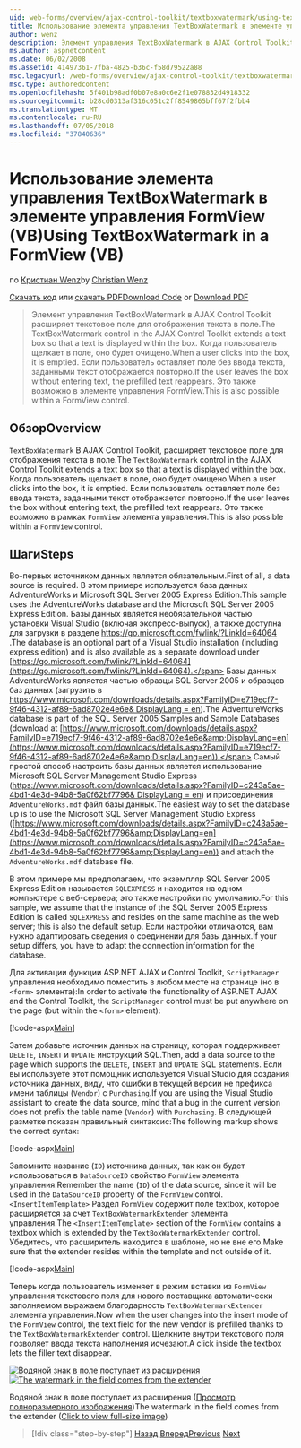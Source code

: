 ```yaml
---
uid: web-forms/overview/ajax-control-toolkit/textboxwatermark/using-textboxwatermark-in-a-formview-vb
title: Использование элемента управления TextBoxWatermark в элементе управления FormView (VB) | Документация Майкрософт
author: wenz
description: Элемент управления TextBoxWatermark в AJAX Control Toolkit расширяет текстовое поле для отображения текста в поле. Когда пользователь щелкает в поле, его я...
ms.author: aspnetcontent
ms.date: 06/02/2008
ms.assetid: 41497361-7fba-4825-b36c-f58d79522a88
msc.legacyurl: /web-forms/overview/ajax-control-toolkit/textboxwatermark/using-textboxwatermark-in-a-formview-vb
msc.type: authoredcontent
ms.openlocfilehash: 5f401b98adf0b07e8a0c6e2f1e078832d4918332
ms.sourcegitcommit: b28cd0313af316c051c2ff8549865bff67f2fbb4
ms.translationtype: MT
ms.contentlocale: ru-RU
ms.lasthandoff: 07/05/2018
ms.locfileid: "37840636"
---
```

<a name="using-textboxwatermark-in-a-formview-vb"></a><span data-ttu-id="2d7e5-104">Использование элемента управления TextBoxWatermark в элементе управления FormView (VB)</span><span class="sxs-lookup"><span data-stu-id="2d7e5-104">Using TextBoxWatermark in a FormView (VB)</span></span>
====================
<span data-ttu-id="2d7e5-105">по [Кристиан Wenz](https://github.com/wenz)</span><span class="sxs-lookup"><span data-stu-id="2d7e5-105">by [Christian Wenz](https://github.com/wenz)</span></span>

<span data-ttu-id="2d7e5-106">[Скачать код](http://download.microsoft.com/download/9/3/f/93f8daea-bebd-4821-833b-95205389c7d0/TextBoxWatermark1.vb.zip) или [скачать PDF](http://download.microsoft.com/download/b/6/a/b6ae89ee-df69-4c87-9bfb-ad1eb2b23373/textboxwatermark1VB.pdf)</span><span class="sxs-lookup"><span data-stu-id="2d7e5-106">[Download Code](http://download.microsoft.com/download/9/3/f/93f8daea-bebd-4821-833b-95205389c7d0/TextBoxWatermark1.vb.zip) or [Download PDF](http://download.microsoft.com/download/b/6/a/b6ae89ee-df69-4c87-9bfb-ad1eb2b23373/textboxwatermark1VB.pdf)</span></span>

> <span data-ttu-id="2d7e5-107">Элемент управления TextBoxWatermark в AJAX Control Toolkit расширяет текстовое поле для отображения текста в поле.</span><span class="sxs-lookup"><span data-stu-id="2d7e5-107">The TextBoxWatermark control in the AJAX Control Toolkit extends a text box so that a text is displayed within the box.</span></span> <span data-ttu-id="2d7e5-108">Когда пользователь щелкает в поле, оно будет очищено.</span><span class="sxs-lookup"><span data-stu-id="2d7e5-108">When a user clicks into the box, it is emptied.</span></span> <span data-ttu-id="2d7e5-109">Если пользователь оставляет поле без ввода текста, заданными текст отображается повторно.</span><span class="sxs-lookup"><span data-stu-id="2d7e5-109">If the user leaves the box without entering text, the prefilled text reappears.</span></span> <span data-ttu-id="2d7e5-110">Это также возможно в элементе управления FormView.</span><span class="sxs-lookup"><span data-stu-id="2d7e5-110">This is also possible within a FormView control.</span></span>


## <a name="overview"></a><span data-ttu-id="2d7e5-111">Обзор</span><span class="sxs-lookup"><span data-stu-id="2d7e5-111">Overview</span></span>

<span data-ttu-id="2d7e5-112">`TextBoxWatermark` В AJAX Control Toolkit, расширяет текстовое поле для отображения текста в поле.</span><span class="sxs-lookup"><span data-stu-id="2d7e5-112">The `TextBoxWatermark` control in the AJAX Control Toolkit extends a text box so that a text is displayed within the box.</span></span> <span data-ttu-id="2d7e5-113">Когда пользователь щелкает в поле, оно будет очищено.</span><span class="sxs-lookup"><span data-stu-id="2d7e5-113">When a user clicks into the box, it is emptied.</span></span> <span data-ttu-id="2d7e5-114">Если пользователь оставляет поле без ввода текста, заданными текст отображается повторно.</span><span class="sxs-lookup"><span data-stu-id="2d7e5-114">If the user leaves the box without entering text, the prefilled text reappears.</span></span> <span data-ttu-id="2d7e5-115">Это также возможно в рамках `FormView` элемента управления.</span><span class="sxs-lookup"><span data-stu-id="2d7e5-115">This is also possible within a `FormView` control.</span></span>

## <a name="steps"></a><span data-ttu-id="2d7e5-116">Шаги</span><span class="sxs-lookup"><span data-stu-id="2d7e5-116">Steps</span></span>

<span data-ttu-id="2d7e5-117">Во-первых источником данных является обязательным.</span><span class="sxs-lookup"><span data-stu-id="2d7e5-117">First of all, a data source is required.</span></span> <span data-ttu-id="2d7e5-118">В этом примере используется база данных AdventureWorks и Microsoft SQL Server 2005 Express Edition.</span><span class="sxs-lookup"><span data-stu-id="2d7e5-118">This sample uses the AdventureWorks database and the Microsoft SQL Server 2005 Express Edition.</span></span> <span data-ttu-id="2d7e5-119">Базы данных является необязательной частью установки Visual Studio (включая экспресс-выпуск), а также доступна для загрузки в разделе [ https://go.microsoft.com/fwlink/?LinkId=64064 ](https://go.microsoft.com/fwlink/?LinkId=64064).</span><span class="sxs-lookup"><span data-stu-id="2d7e5-119">The database is an optional part of a Visual Studio installation (including express edition) and is also available as a separate download under [https://go.microsoft.com/fwlink/?LinkId=64064](https://go.microsoft.com/fwlink/?LinkId=64064).</span></span> <span data-ttu-id="2d7e5-120">Базы данных AdventureWorks является частью образцы SQL Server 2005 и образцов баз данных (загрузить в [ https://www.microsoft.com/downloads/details.aspx?FamilyID=e719ecf7-9f46-4312-af89-6ad8702e4e6e&amp; DisplayLang = en](https://www.microsoft.com/downloads/details.aspx?FamilyID=e719ecf7-9f46-4312-af89-6ad8702e4e6e&amp;DisplayLang=en)).</span><span class="sxs-lookup"><span data-stu-id="2d7e5-120">The AdventureWorks database is part of the SQL Server 2005 Samples and Sample Databases (download at [https://www.microsoft.com/downloads/details.aspx?FamilyID=e719ecf7-9f46-4312-af89-6ad8702e4e6e&amp;DisplayLang=en](https://www.microsoft.com/downloads/details.aspx?FamilyID=e719ecf7-9f46-4312-af89-6ad8702e4e6e&amp;DisplayLang=en)).</span></span> <span data-ttu-id="2d7e5-121">Самый простой способ настроить базы данных является использование Microsoft SQL Server Management Studio Express ([https://www.microsoft.com/downloads/details.aspx?FamilyID=c243a5ae-4bd1-4e3d-94b8-5a0f62bf7796&amp; DisplayLang = en](https://www.microsoft.com/downloads/details.aspx?FamilyID=c243a5ae-4bd1-4e3d-94b8-5a0f62bf7796&amp;DisplayLang=en)) и присоединения `AdventureWorks.mdf` файл базы данных.</span><span class="sxs-lookup"><span data-stu-id="2d7e5-121">The easiest way to set the database up is to use the Microsoft SQL Server Management Studio Express ([https://www.microsoft.com/downloads/details.aspx?FamilyID=c243a5ae-4bd1-4e3d-94b8-5a0f62bf7796&amp;DisplayLang=en](https://www.microsoft.com/downloads/details.aspx?FamilyID=c243a5ae-4bd1-4e3d-94b8-5a0f62bf7796&amp;DisplayLang=en)) and attach the `AdventureWorks.mdf` database file.</span></span>

<span data-ttu-id="2d7e5-122">В этом примере мы предполагаем, что экземпляр SQL Server 2005 Express Edition называется `SQLEXPRESS` и находится на одном компьютере с веб-сервера; это также настройки по умолчанию.</span><span class="sxs-lookup"><span data-stu-id="2d7e5-122">For this sample, we assume that the instance of the SQL Server 2005 Express Edition is called `SQLEXPRESS` and resides on the same machine as the web server; this is also the default setup.</span></span> <span data-ttu-id="2d7e5-123">Если настройки отличаются, вам нужно адаптировать сведения о соединении для базы данных.</span><span class="sxs-lookup"><span data-stu-id="2d7e5-123">If your setup differs, you have to adapt the connection information for the database.</span></span>

<span data-ttu-id="2d7e5-124">Для активации функции ASP.NET AJAX и Control Toolkit, `ScriptManager` управления необходимо поместить в любом месте на странице (но в `<form>` элемента):</span><span class="sxs-lookup"><span data-stu-id="2d7e5-124">In order to activate the functionality of ASP.NET AJAX and the Control Toolkit, the `ScriptManager` control must be put anywhere on the page (but within the `<form>` element):</span></span>

[!code-aspx[Main](using-textboxwatermark-in-a-formview-vb/samples/sample1.aspx)]

<span data-ttu-id="2d7e5-125">Затем добавьте источник данных на страницу, которая поддерживает `DELETE`, `INSERT` и `UPDATE` инструкций SQL.</span><span class="sxs-lookup"><span data-stu-id="2d7e5-125">Then, add a data source to the page which supports the `DELETE`, `INSERT` and `UPDATE` SQL statements.</span></span> <span data-ttu-id="2d7e5-126">Если вы используете этот помощник используется Visual Studio для создания источника данных, виду, что ошибки в текущей версии не префикса имени таблицы (`Vendor`) с `Purchasing`.</span><span class="sxs-lookup"><span data-stu-id="2d7e5-126">If you are using the Visual Studio assistant to create the data source, mind that a bug in the current version does not prefix the table name (`Vendor`) with `Purchasing`.</span></span> <span data-ttu-id="2d7e5-127">В следующей разметке показан правильный синтаксис:</span><span class="sxs-lookup"><span data-stu-id="2d7e5-127">The following markup shows the correct syntax:</span></span>

[!code-aspx[Main](using-textboxwatermark-in-a-formview-vb/samples/sample2.aspx)]

<span data-ttu-id="2d7e5-128">Запомните название (`ID`) источника данных, так как он будет использоваться в `DataSourceID` свойство `FormView` элемента управления.</span><span class="sxs-lookup"><span data-stu-id="2d7e5-128">Remember the name (`ID`) of the data source, since it will be used in the `DataSourceID` property of the `FormView` control.</span></span> <span data-ttu-id="2d7e5-129">`<InsertItemTemplate>` Раздел `FormView` содержит поле textbox, которое расширяется за счет `TextBoxWatermarkExtender` элемента управления.</span><span class="sxs-lookup"><span data-stu-id="2d7e5-129">The `<InsertItemTemplate>` section of the `FormView` contains a textbox which is extended by the `TextBoxWatermarkExtender` control.</span></span> <span data-ttu-id="2d7e5-130">Убедитесь, что расширитель находится в шаблоне, но не вне его.</span><span class="sxs-lookup"><span data-stu-id="2d7e5-130">Make sure that the extender resides within the template and not outside of it.</span></span>

[!code-aspx[Main](using-textboxwatermark-in-a-formview-vb/samples/sample3.aspx)]

<span data-ttu-id="2d7e5-131">Теперь когда пользователь изменяет в режим вставки из `FormView` управления текстового поля для нового поставщика автоматически заполняемом выражаем благодарность `TextBoxWatermarkExtender` элемента управления.</span><span class="sxs-lookup"><span data-stu-id="2d7e5-131">Now when the user changes into the insert mode of the `FormView` control, the text field for the new vendor is prefilled thanks to the `TextBoxWatermarkExtender` control.</span></span> <span data-ttu-id="2d7e5-132">Щелкните внутри текстового поля позволяет ввода текста наполнения исчезают.</span><span class="sxs-lookup"><span data-stu-id="2d7e5-132">A click inside the textbox lets the filler text disappear.</span></span>


<span data-ttu-id="2d7e5-133">[![Водяной знак в поле поступает из расширения](using-textboxwatermark-in-a-formview-vb/_static/image2.png)](using-textboxwatermark-in-a-formview-vb/_static/image1.png)</span><span class="sxs-lookup"><span data-stu-id="2d7e5-133">[![The watermark in the field comes from the extender](using-textboxwatermark-in-a-formview-vb/_static/image2.png)](using-textboxwatermark-in-a-formview-vb/_static/image1.png)</span></span>

<span data-ttu-id="2d7e5-134">Водяной знак в поле поступает из расширения ([Просмотр полноразмерного изображения](using-textboxwatermark-in-a-formview-vb/_static/image3.png))</span><span class="sxs-lookup"><span data-stu-id="2d7e5-134">The watermark in the field comes from the extender ([Click to view full-size image](using-textboxwatermark-in-a-formview-vb/_static/image3.png))</span></span>

> [!div class="step-by-step"]
> <span data-ttu-id="2d7e5-135">[Назад](using-textboxwatermark-with-validation-controls-cs.md)
> [Вперед](using-textboxwatermark-with-validation-controls-vb.md)</span><span class="sxs-lookup"><span data-stu-id="2d7e5-135">[Previous](using-textboxwatermark-with-validation-controls-cs.md)
[Next](using-textboxwatermark-with-validation-controls-vb.md)</span></span>
